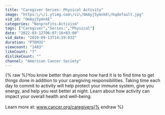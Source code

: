 ```yaml
---
title: "Caregiver Series: Physical Activity"
image: "https:\/\/i.ytimg.com\/vi\/OmAyj5ymnkE\/hqdefault.jpg"
vid_id: "OmAyj5ymnkE"
categories: "Nonprofits-Activism"
tags: ["Caregiver","Series:","Physical"]
date: "2022-03-12T06:07:16+03:00"
vid_date: "2019-09-13T14:19:03Z"
duration: "PT6M3S"
viewcount: "1483"
likeCount: "7"
dislikeCount: ""
channel: "American Cancer Society"
---
```

{% raw %}You know better than anyone how hard it is to find time to get things done in addition to your caregiving responsibilities. Taking time each day to commit to activity will help protect your immune system, give you energy, and help you rest better at night. Learn about how activity can impact your overall health and well-being.<br /><br />Learn more at: www.cancer.org/caregivers{% endraw %}
